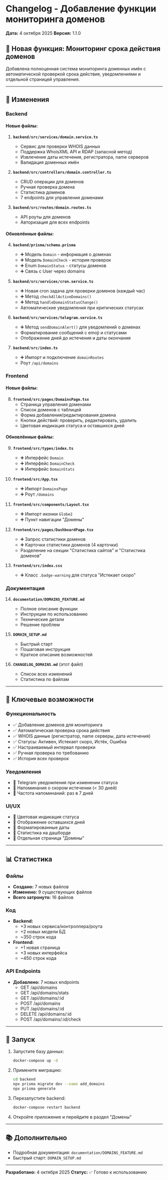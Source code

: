 # Changelog - Добавление функции мониторинга доменов

**Дата:** 4 октября 2025
**Версия:** 1.1.0

## 🎉 Новая функция: Мониторинг срока действия доменов

Добавлена полноценная система мониторинга доменных имён с автоматической проверкой срока действия, уведомлениями и отдельной страницей управления.

---

## 📝 Изменения

### Backend

#### Новые файлы:

1. **`backend/src/services/domain.service.ts`**

   - Сервис для проверки WHOIS данных
   - Поддержка WhoisXML API и RDAP (запасной метод)
   - Извлечение даты истечения, регистратора, name серверов
   - Валидация доменных имён

2. **`backend/src/controllers/domain.controller.ts`**

   - CRUD операции для доменов
   - Ручная проверка домена
   - Статистика доменов
   - 7 endpoints для управления доменами

3. **`backend/src/routes/domain.routes.ts`**
   - API роуты для доменов
   - Авторизация для всех endpoints

#### Обновлённые файлы:

4. **`backend/prisma/schema.prisma`**

   - ➕ Модель `Domain` - информация о доменах
   - ➕ Модель `DomainCheck` - история проверок
   - ➕ Enum `DomainStatus` - статусы доменов
   - ➕ Связь с User через domains

5. **`backend/src/services/cron.service.ts`**

   - ➕ Новая cron задача для проверки доменов (каждый час)
   - ➕ Метод `checkAllActiveDomains()`
   - ➕ Метод `handleDomainStatusChange()`
   - Автоматические уведомления при критических статусах

6. **`backend/src/services/telegram.service.ts`**

   - ➕ Метод `sendDomainAlert()` для уведомлений о доменах
   - Форматирование сообщений с emoji и статусами
   - Отображение дней до истечения и даты окончания

7. **`backend/src/index.ts`**
   - ➕ Импорт и подключение `domainRoutes`
   - Роут `/api/domains`

### Frontend

#### Новые файлы:

8. **`frontend/src/pages/DomainsPage.tsx`**
   - Страница управления доменами
   - Список доменов с таблицей
   - Форма добавления/редактирования домена
   - Кнопки действий: проверить, редактировать, удалить
   - Цветовая индикация статуса и оставшихся дней

#### Обновлённые файлы:

9. **`frontend/src/types/index.ts`**

   - ➕ Интерфейс `Domain`
   - ➕ Интерфейс `DomainCheck`
   - ➕ Интерфейс `DomainStats`

10. **`frontend/src/App.tsx`**

    - ➕ Импорт `DomainsPage`
    - ➕ Роут `/domains`

11. **`frontend/src/components/Layout.tsx`**

    - ➕ Импорт иконки `Globe2`
    - ➕ Пункт навигации "Домены"

12. **`frontend/src/pages/DashboardPage.tsx`**

    - ➕ Запрос статистики доменов
    - ➕ Карточки статистики доменов (4 карточки)
    - Разделение на секции "Статистика сайтов" и "Статистика доменов"

13. **`frontend/src/index.css`**
    - ➕ Класс `.badge-warning` для статуса "Истекает скоро"

### Документация

14. **`documentation/DOMAINS_FEATURE.md`**

    - Полное описание функции
    - Инструкции по использованию
    - Технические детали
    - Решение проблем

15. **`DOMAIN_SETUP.md`**

    - Быстрый старт
    - Пошаговая инструкция
    - Краткое описание возможностей

16. **`CHANGELOG_DOMAINS.md`** (этот файл)
    - Список всех изменений
    - Статистика по файлам

---

## 🔑 Ключевые возможности

### Функциональность

- ✅ Добавление доменов для мониторинга
- ✅ Автоматическая проверка срока действия
- ✅ WHOIS данные (регистратор, name серверы, дата истечения)
- ✅ Статусы: Активен, Истекает скоро, Истёк, Ошибка
- ✅ Настраиваемый интервал проверки
- ✅ Ручная проверка по требованию
- ✅ История всех проверок

### Уведомления

- 📧 Telegram уведомления при изменении статуса
- 📧 Напоминания о скором истечении (< 30 дней)
- 📧 Частота напоминаний: раз в 7 дней

### UI/UX

- 🎨 Цветовая индикация статуса
- 🎨 Отображение оставшихся дней
- 🎨 Форматированные даты
- 🎨 Статистика на дашборде
- 🎨 Отдельная страница "Домены"

---

## 📊 Статистика

### Файлы

- **Создано:** 7 новых файлов
- **Изменено:** 9 существующих файлов
- **Всего затронуто:** 16 файлов

### Код

- **Backend:**
  - +3 новых сервиса/контроллера/роута
  - +2 новых модели БД
  - ~350 строк кода
- **Frontend:**
  - +1 новая страница
  - +3 новых интерфейса
  - ~450 строк кода

### API Endpoints

- **Добавлено:** 7 новых endpoints
  - GET /api/domains
  - GET /api/domains/stats
  - GET /api/domains/:id
  - POST /api/domains
  - PUT /api/domains/:id
  - DELETE /api/domains/:id
  - POST /api/domains/:id/check

---

## 🚀 Запуск

1. Запустите базу данных:

   ```bash
   docker-compose up -d
   ```

2. Примените миграцию:

   ```bash
   cd backend
   npx prisma migrate dev --name add_domains
   npx prisma generate
   ```

3. Перезапустите backend:

   ```bash
   docker-compose restart backend
   ```

4. Откройте приложение и перейдите в раздел "Домены"

---

## 📚 Дополнительно

- Подробная документация: `documentation/DOMAINS_FEATURE.md`
- Быстрый старт: `DOMAIN_SETUP.md`

---

**Разработано:** 4 октября 2025
**Статус:** ✅ Готово к использованию
